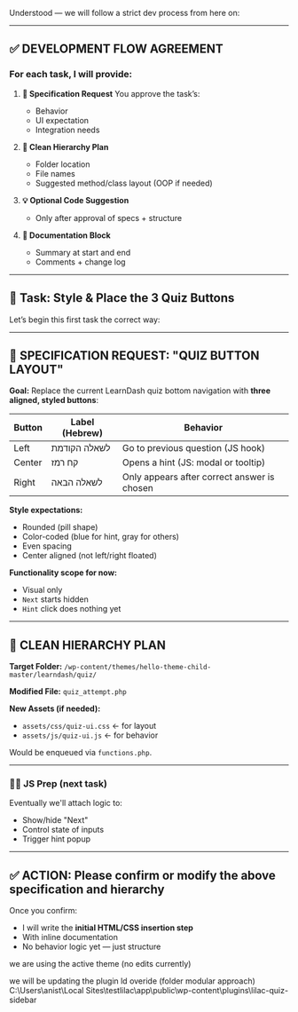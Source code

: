 Understood — we will follow a strict dev process from here on:

---

## ✅ DEVELOPMENT FLOW AGREEMENT

### For **each task**, I will provide:

1. **📄 Specification Request**
   You approve the task’s:

   * Behavior
   * UI expectation
   * Integration needs

2. **🧱 Clean Hierarchy Plan**

   * Folder location
   * File names
   * Suggested method/class layout (OOP if needed)

3. **💡 Optional Code Suggestion**

   * Only after approval of specs + structure

4. **🧾 Documentation Block**

   * Summary at start and end
   * Comments + change log

---

## 🔧 Task: Style & Place the 3 Quiz Buttons

Let’s begin this first task the correct way:

---

## 📄 SPECIFICATION REQUEST: "QUIZ BUTTON LAYOUT"

**Goal:**
Replace the current LearnDash quiz bottom navigation with **three aligned, styled buttons**:

| Button | Label (Hebrew) | Behavior                                    |
| ------ | -------------- | ------------------------------------------- |
| Left   | לשאלה הקודמת   | Go to previous question (JS hook)           |
| Center | קח רמז         | Opens a hint (JS: modal or tooltip)         |
| Right  | לשאלה הבאה     | Only appears after correct answer is chosen |

**Style expectations:**

* Rounded (pill shape)
* Color-coded (blue for hint, gray for others)
* Even spacing
* Center aligned (not left/right floated)

**Functionality scope for now:**

* Visual only
* `Next` starts hidden
* `Hint` click does nothing yet

---

## 📂 CLEAN HIERARCHY PLAN

**Target Folder:**
`/wp-content/themes/hello-theme-child-master/learndash/quiz/`

**Modified File:**
`quiz_attempt.php`

**New Assets (if needed):**

* `assets/css/quiz-ui.css` ← for layout
* `assets/js/quiz-ui.js` ← for behavior

Would be enqueued via `functions.php`.

---

### 👨‍🔧 JS Prep (next task)

Eventually we'll attach logic to:

* Show/hide "Next"
* Control state of inputs
* Trigger hint popup

---

## ✅ ACTION: Please confirm or modify the above specification and hierarchy

Once you confirm:

* I will write the **initial HTML/CSS insertion step**
* With inline documentation
* No behavior logic yet — just structure




we are using the active theme
(no edits currently)

we will be updating the plugin ld overide
(folder modular approach)
C:\Users\anist\Local Sites\testlilac\app\public\wp-content\plugins\lilac-quiz-sidebar